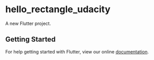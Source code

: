 # hello_rectangle_udacity

A new Flutter project.

## Getting Started

For help getting started with Flutter, view our online
[documentation](https://flutter.io/).
